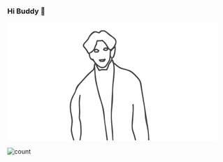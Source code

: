### Hi Buddy 👋

![hobby](https://github.com/CarryChang/CarryChang/blob/master/cai.gif)

![count](https://visitor-badge.laobi.icu/badge?page_id=https://github.com/CarryChang)


<!--
**CarryChang/CarryChang** is a ✨ _special_ ✨ repository because its `README.md` (this file) appears on your GitHub profile.

Here are some ideas to get you started:

- 🔭 I’m currently working on ...
- 🌱 I’m currently learning ...
- 👯 I’m looking to collaborate on ...
- 🤔 I’m looking for help with ...
- 💬 Ask me about ...
- 📫 How to reach me: ...
- 😄 Pronouns: ...
- ⚡ Fun fact: ...
-->

